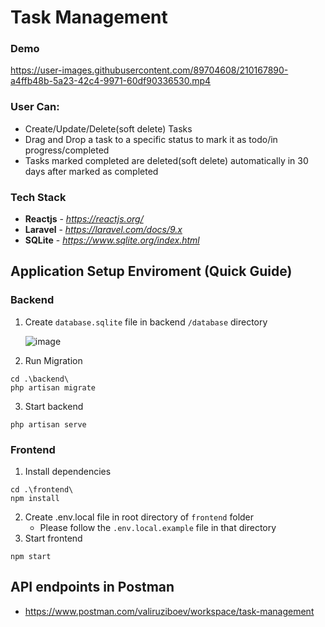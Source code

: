 # Task Management
### Demo
   

https://user-images.githubusercontent.com/89704608/210167890-a4ffb48b-5a23-42c4-9971-60df90336530.mp4



### User Can:
 - Create/Update/Delete(soft delete) Tasks
 - Drag and Drop a task to a specific status to mark it as todo/in progress/completed
 - Tasks marked completed are deleted(soft delete) automatically in 30 days after marked as completed
 
### Tech Stack

- **Reactjs** - _https://reactjs.org/_
- **Laravel** - _https://laravel.com/docs/9.x_
- **SQLite** - _https://www.sqlite.org/index.html_

## Application Setup Enviroment (Quick Guide)

### Backend

1. Create `database.sqlite` file in backend `/database` directory

   ![image](https://user-images.githubusercontent.com/89704608/210167982-d1f55d44-702e-4a0d-83a6-024d531da05e.png)

2. Run Migration

```
cd .\backend\
php artisan migrate
```

3. Start backend

```
php artisan serve
```

### Frontend

1. Install dependencies

```
cd .\frontend\
npm install
```

2. Create .env.local file in root directory of `frontend` folder
   - Please follow the `.env.local.example` file in that directory
3. Start frontend

```
npm start
```

## API endpoints in Postman

- https://www.postman.com/valiruziboev/workspace/task-management
